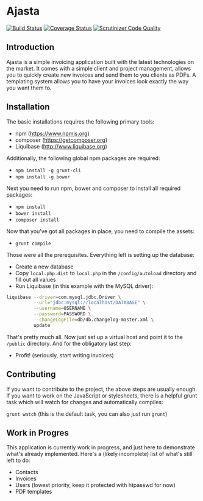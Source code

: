 Ajasta
======

[![Build Status](https://api.travis-ci.org/DASPRiD/Ajasta.png?branch=master)](http://travis-ci.org/DASPRiD/Ajasta)
[![Coverage Status](https://coveralls.io/repos/DASPRiD/Ajasta/badge.png)](https://coveralls.io/r/DASPRiD/Ajasta)
[![Scrutinizer Code Quality](https://scrutinizer-ci.com/g/DASPRiD/Ajasta/badges/quality-score.png?b=master)](https://scrutinizer-ci.com/g/DASPRiD/Ajasta/?branch=master)

Introduction
------------
Ajasta is a simple invoicing application built with the latest technologies on
the market. It comes with a simple client and project management, allows you to
quickly create new invoices and send them to you clients as PDFs. A templating
system allows you to have your invoices look exactly the way you want them to.

Installation
------------
The basic installations requires the following primary tools:
 - npm (https://www.npmjs.org)
 - composer (https://getcomposer.org)
 - Liquibase (http://www.liquibase.org)

Additionally, the following global npm packages are required:
 - ```npm install -g grunt-cli```
 - ```npm install -g bower```

Next you need to run npm, bower and composer to install all required packages:
 - ```npm install```
 - ```bower install```
 - ```composer install```

Now that you've got all packages in place, you need to compile the assets:
 - ```grunt compile```

Those were all the prerequisites. Everything left is setting up the database:
 - Create a new database
 - Copy ```local.php.dist``` to ```local.php``` in the ```/config/autoload```
   directory and fill out all values
 - Run Liquibase (in this example with the MySQL driver):
```sh
liquibase --driver=com.mysql.jdbc.Driver \
          --url="jdbc:mysql://localhost/DATABASE" \
          --username=USERNAME \
          --password=PASSWORD \
          --changeLogFile=db/db.changelog-master.xml \
          update
```

That's pretty much all. Now just set up a virtual host and point it to the
```/public``` directory. And for the obligatory last step:

 - Profit! (seriously, start writing invoices)

Contributing
------------
If you want to contribute to the project, the above steps are usually enough. If
you want to work on the JavaScript or stylesheets, there is a helpful grunt task
which will watch for changes and automatically compiles:

```grunt watch``` (this is the default task, you can also just run ```grunt```)

Work in Progres
---------------
This application is currently work in progress, and just here to demonstrate
what's already implemented. Here's a (likely incomplete) list of what's still
left to do:

- Contacts
- Invoices
- Users (lowest priority, keep it protected with htpasswd for now)
- PDF templates
